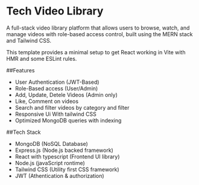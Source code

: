 # Tech Video Library

A full-stack video library platform that allows users to browse, watch, and manage videos with role-based access control, built using the MERN stack and Tailwind CSS.

This template provides a minimal setup to get React working in Vite with HMR and some ESLint rules.

##Features

- User Authentication (JWT-Based)
- Role-Based access (User/Admin)
- Add, Update, Detele Videos (Admin only)
- Like, Comment on videos
- Search and filter videos by category and filter
- Responsive Ui With tailwind CSS
- Optimized MongoDB queries with indexing
  
##Tech Stack
- MongoDB (NoSQL Database)
- Express.js (Node.js backed framework)
- React with typescript (Frontend UI library)
- Node.js (javaScript rontime)
- Tailwind CSS (Utility first CSS framework)
- JWT (Athentication & authorization)
